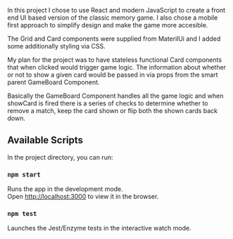 In this project I chose to use React and modern JavaScript to create a front end UI based version of the classic memory game. I also chose a mobile first approach to simplify design and make the game more accesible.

The Grid and Card components were supplied from MaterilUi and I added some additionally styling via CSS.

My plan for the project was to have stateless functional Card components that when clicked would trigger game logic. The information about whether or not to show a given card would be passed in via props from the smart parent GameBoard Component.

Basically the GameBoard Component handles all the game logic and when showCard is fired there is a series of checks to determine whether to remove a match, keep the card shown or flip both the shown cards back down.

## Available Scripts

In the project directory, you can run:

### `npm start`

Runs the app in the development mode.<br>
Open [http://localhost:3000](http://localhost:3000) to view it in the browser.

### `npm test`

Launches the Jest/Enzyme tests in the interactive watch mode.<br>
